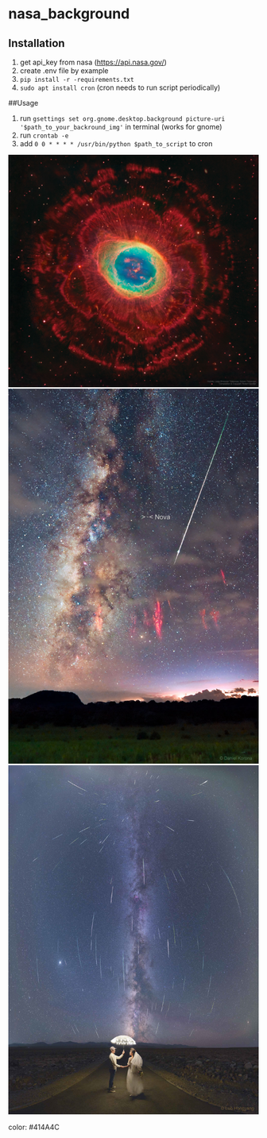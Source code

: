 # nasa_background

## Installation

1. get api_key from nasa (https://api.nasa.gov/)
2. create .env file by example
3. ```pip install -r -requirements.txt```
4. ```sudo apt install cron``` (cron needs to run script periodically)

##Usage

1. run ```gsettings set org.gnome.desktop.background picture-uri '$path_to_your_backround_img'``` in terminal (works for gnome)
2. run ```crontab -e```
3. add ```0 0 * * * * /usr/bin/python $path_to_script``` to cron



![background1](readme_images/background1.jpg)
![background2](readme_images/background2.jpg)
![background3](readme_images/background3.jpg)

color: #414A4C